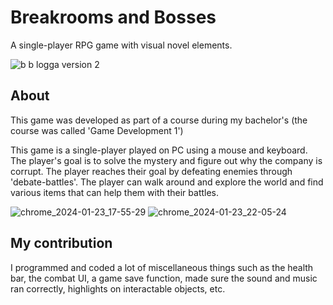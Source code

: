 # Breakrooms and Bosses

A single-player RPG game with visual novel elements.

![b b logga version 2](https://github.com/Ploxo/BreakroomsAndBosses/assets/47030482/67aeaf8b-d05a-4e34-b3fe-03f078f7ebf1)

## About

This game was developed as part of a course during my bachelor's (the course was called 'Game Development 1')

This game is a single-player played on PC using a mouse and keyboard. The player's goal is to solve the mystery and figure out why the company is corrupt. The player reaches their goal by defeating enemies through 'debate-battles'. The player can walk around and explore the world and find various items that can help them with their battles.

![chrome_2024-01-23_17-55-29](https://github.com/Ploxo/BreakroomsAndBosses/assets/47030482/3bdd0d38-2966-4a3f-9678-c17e0282d032)
![chrome_2024-01-23_22-05-24](https://github.com/Ploxo/BreakroomsAndBosses/assets/47030482/7abec897-60e9-4851-868f-b96fcf9ba514)

## My contribution

I programmed and coded a lot of miscellaneous things such as the health bar, the combat UI, a game save function, made sure the sound and music ran correctly, highlights on interactable objects, etc.
